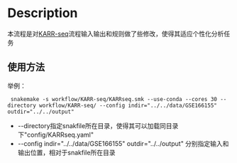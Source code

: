 # Description

本流程是对[KARR-seq](https://github.com/ouyang-lab/KARR-seq.git)流程输入输出和规则做了些修改，使得其适应个性化分析任务

## 使用方法

举例：

```shell
 snakemake -s workflow/KARR-seq/KARRseq.smk --use-conda --cores 30 --directory workflow/KARR-seq/ --config indir="../../data/GSE166155" outdir="../../output" 
```

- --directory指定snakfile所在目录，使得其可以加载同目录下"config/KARRseq.yaml"
- --config indir="../../data/GSE166155" outdir="../../output" 分别指定输入和输出位置，相对于snakfile所在目录
